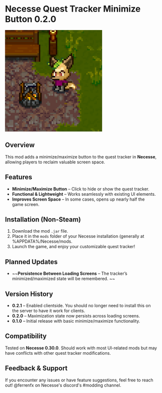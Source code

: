 # Necesse Quest Tracker Minimize Button 0.2.0

![Preview](./Preview.png)  

## Overview  
This mod adds a minimize/maximize button to the quest tracker in **Necesse**, allowing players to reclaim valuable screen space.  

## Features  
- **Minimize/Maximize Button** – Click to hide or show the quest tracker.  
- **Functional & Lightweight** – Works seamlessly with existing UI elements.  
- **Improves Screen Space** – In some cases, opens up nearly half the game screen.  

## Installation (Non-Steam)
1. Download the mod `.jar` file.  
2. Place it in the `mods` folder of your Necesse installation (generally at %APPDATA%/Necesse/mods.  
3. Launch the game, and enjoy your customizable quest tracker!  

## Planned Updates  
- ~~**Persistence Between Loading Screens** – The tracker’s minimized/maximized state will be remembered.  ~~

## Version History  
- **0.2.1** – Enabled clientside. You should no longer need to install this on the server to have it work for clients.  
- **0.2.0** – Maximization state now persists across loading screens.  
- **0.1.0** – Initial release with basic minimize/maximize functionality.  

## Compatibility  
Tested on **Necesse 0.30.0**. Should work with most UI-related mods but may have conflicts with other quest tracker modifications.  

## Feedback & Support  
If you encounter any issues or have feature suggestions, feel free to reach out! @ferrenfx on Necesse's discord's #modding channel.
